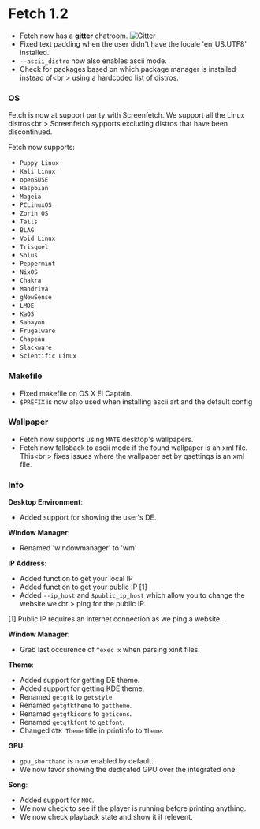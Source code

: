 # Fetch 1.2

- Fetch now has a **gitter** chatroom. [![Gitter](https://badges.gitter.im/dylanaraps/fetch.svg)](https://gitter.im/dylanaraps/fetch?utm_source=badge&utm_medium=badge&utm_campaign=pr-badge)
- Fixed text padding when the user didn't have the locale 'en_US.UTF8' installed.
- `--ascii_distro` now also enables ascii mode.
- Check for packages based on which package manager is installed instead of<br \>
using a hardcoded list of distros.

### OS

Fetch is now at support parity with Screenfetch. We support all the Linux distros<br \>
Screenfetch sypports excluding distros that have been discontinued.

Fetch now supports:
- `Puppy Linux`
- `Kali Linux`
- `openSUSE`
- `Raspbian`
- `Mageia`
- `PCLinuxOS`
- `Zorin OS`
- `Tails`
- `BLAG`
- `Void Linux`
- `Trisquel`
- `Solus`
- `Peppermint`
- `NixOS`
- `Chakra`
- `Mandriva`
- `gNewSense`
- `LMDE`
- `KaOS`
- `Sabayon`
- `Frugalware`
- `Chapeau`
- `Slackware`
- `Scientific Linux`


### Makefile

- Fixed makefile on OS X El Captain.
- `$PREFIX` is now also used when installing ascii art and the default config


### Wallpaper

- Fetch now supports using `MATE` desktop's wallpapers.
- Fetch now fallsback to ascii mode if the found wallpaper is an xml file. This<br \>
fixes issues where the wallpaper set by gsettings is an xml file.


### Info

**Desktop Environment**:
- Added support for showing the user's DE.

**Window Manager**:
- Renamed 'windowmanager' to 'wm'

**IP Address**:
- Added function to get your local IP
- Added function to get your public IP \[1\]
- Added `--ip_host` and `$public_ip_host` which allow you to change the website we<br \>
ping for the public IP.

\[1\] Public IP requires an internet connection as we ping a website.


**Window Manager**:
- Grab last occurence of `^exec x` when parsing xinit files.

**Theme**:
- Added support for getting DE theme.
- Added support for getting KDE theme.
- Renamed `getgtk` to `getstyle`.
- Renamed `getgtktheme` to `gettheme`.
- Renamed `getgtkicons` to `geticons`.
- Renamed `getgtkfont` to `getfont`.
- Changed `GTK Theme` title in printinfo to `Theme`.

**GPU**:
- `gpu_shorthand` is now enabled by default.
- We now favor showing the dedicated GPU over the integrated one.

**Song**:
- Added support for `MOC`.
- We now check to see if the player is running before printing anything.
- We now check playback state and show it if relevent.
